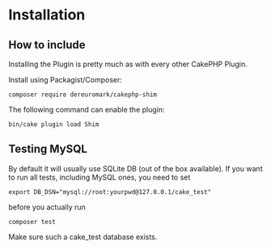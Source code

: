 # Installation

## How to include
Installing the Plugin is pretty much as with every other CakePHP Plugin.

Install using Packagist/Composer:
```
composer require dereuromark/cakephp-shim
```

The following command can enable the plugin:
```
bin/cake plugin load Shim
```

## Testing MySQL

By default it will usually use SQLite DB (out of the box available).
If you want to run all tests, including MySQL ones, you need to set
```
export DB_DSN="mysql://root:yourpwd@127.0.0.1/cake_test"
```
before you actually run
```
composer test
```

Make sure such a cake_test database exists.
